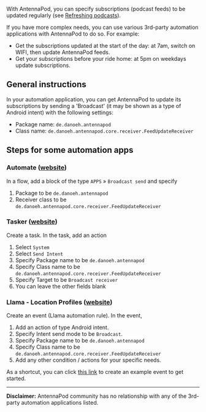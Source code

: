 With AntennaPod, you can specify subscriptions (podcast feeds) to be updated regularly (see [Refreshing podcasts](/refreshing-podcasts)).

If you have more complex needs, you can use various 3rd-party automation applications with AntennaPod to do so. For example: 
- Get the subscriptions updated at the start of the day: at 7am, switch on WIFI, then update AntennaPod feeds.
- Get your subscriptions before your ride home: at 5pm on weekdays update subscriptions.

## General instructions
In your automation application, you can get AntennaPod to update its subscriptions by sending a 'Broadcast' (it may be shown as a type of Android intent) with the following settings:
- Package name: `de.danoeh.antennapod`
- Class name: `de.danoeh.antennapod.core.receiver.FeedUpdateReceiver`

## Steps for some automation apps

### Automate ([website](https://llamalab.com/automate/))
In a flow, add a block of the type `APPS` » `Broadcast send` and specify
1. Package to be `de.danoeh.antennapod`
2. Receiver class to be `de.danoeh.antennapod.core.receiver.FeedUpdateReceiver`

### Tasker ([website](https://tasker.joaoapps.com/))
Create a task. In the task, add an action
1. Select `System`
2. Select `Send Intent`
3. Specify Package name to be `de.danoeh.antennapod`
4. Specify Class name to be `de.danoeh.antennapod.core.receiver.FeedUpdateReceiver`
5. Specify Target to be `Broadcast receiver`
6. You can leave the other fields blank

### Llama - Location Profiles ([website](http://kebabapps.blogspot.com/search/label/Llama))
Create an event (Llama automation rule). In the event,
1. Add an action of type Android intent.
2. Specify Intent send mode to be `Broadcast`.
3. Specify Package name to be `de.danoeh.antennapod`
4. Specify Class name to be `de.danoeh.antennapod.core.receiver.FeedUpdateReceiver`
5. Add any other condition / actions for your specific needs.

As a shortcut, you can click [this link](http://llama.location.profiles/AntennaPod+feeds+Update/AntennaPod+feeds+Update%7C0-1-0-0-0-0-0-0-1-0--0-%7C%3A%7Ct%7C420%7C425%7Cai%7Cde.danoeh.antennapod%7CFgAAAGEAbgBkAHIAbwBpAGQALgBjAG8AbgB0AGUAbgB0AC4ASQBuAHQAZQBuAHQAAAAAAP%2F%2F%2F%2F8AAAAA%2F%2F%2F%2F%2FwAAAAD%2F%2F%2F%2F%2F%2F%2F%2F%2F%2FxQAAABkAGUALgBkAGEAbgBvAGUAaAAuAGEAbgB0AGUAbgBuAGEAcABvAGQAAAAAADUAAABkAGUALgBkAGEAbgBvAGUAaAAuAGEAbgB0AGUAbgBuAGEAcABvAGQALgBjAG8AcgBlAC4AcgBlAGMAZQBpAHYAZQByAC4ARgBlAGUAZABVAHAAZABhAHQAZQBSAGUAYwBlAGkAdgBlAHIAAAAAAAAAAAAAAAAAAAAAAAAA%2Fv%2F%2F%2F%2F%2F%2F%2F%2F8%3D%7C2%7C) to create an example event to get started.

---

**Disclaimer:** AntennaPod community has no relationship with any of the 3rd-party automation applications listed.
